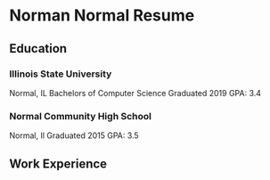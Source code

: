 # Norman Normal Resume
  
## Education

### Illinois State University
Normal, IL
Bachelors of Computer Science 
Graduated 2019
GPA: 3.4


### Normal Community High School
Normal, Il
Graduated 2015
GPA: 3.5

## Work Experience

